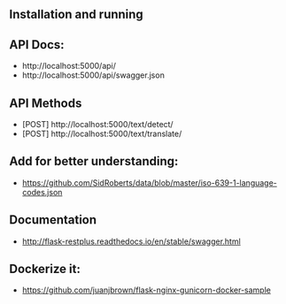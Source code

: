 ## Installation and running
 
## API Docs: 
 - http://localhost:5000/api/
 - http://localhost:5000/api/swagger.json
 
## API Methods

 - [POST] http://localhost:5000/text/detect/
 - [POST] http://localhost:5000/text/translate/

## Add for better understanding: 

- https://github.com/SidRoberts/data/blob/master/iso-639-1-language-codes.json
 
## Documentation
 
- http://flask-restplus.readthedocs.io/en/stable/swagger.html

## Dockerize it:
- https://github.com/juanjbrown/flask-nginx-gunicorn-docker-sample